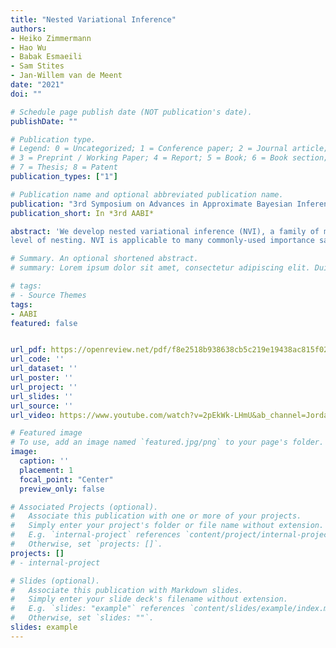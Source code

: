 ```yaml
---
title: "Nested Variational Inference"
authors:
- Heiko Zimmermann
- Hao Wu
- Babak Esmaeili
- Sam Stites
- Jan-Willem van de Meent
date: "2021"
doi: ""

# Schedule page publish date (NOT publication's date).
publishDate: ""

# Publication type.
# Legend: 0 = Uncategorized; 1 = Conference paper; 2 = Journal article;
# 3 = Preprint / Working Paper; 4 = Report; 5 = Book; 6 = Book section;
# 7 = Thesis; 8 = Patent
publication_types: ["1"]

# Publication name and optional abbreviated publication name.
publication: "3rd Symposium on Advances in Approximate Bayesian Inference"
publication_short: In *3rd AABI*

abstract: 'We develop nested variational inference (NVI), a family of methods that learn proposals for nested importance samplers by minimizing an inclusive or exclusive KL divergence at each
level of nesting. NVI is applicable to many commonly-used importance sampling strategies and additionally provides a mechanism for learning intermediate densities, which can serve as heuristics to guide the sampler. Our experiments apply NVI to learn samplers targeting (a) an unnormalized density using annealing and (b) the posterior of a hidden Markov model. We observe improved sample quality in terms of log average weight and effective sample size'

# Summary. An optional shortened abstract.
# summary: Lorem ipsum dolor sit amet, consectetur adipiscing elit. Duis posuere tellus ac convallis placerat. Proin tincidunt magna sed ex sollicitudin condimentum.

# tags:
# - Source Themes
tags:
- AABI
featured: false


url_pdf: https://openreview.net/pdf/f8e2518b938638cb5c219e19438ac815f02a7554.pdf
url_code: ''
url_dataset: ''
url_poster: ''
url_project: ''
url_slides: ''
url_source: ''
url_video: https://www.youtube.com/watch?v=2pEkWk-LHmU&ab_channel=JordanBoyd-Graber

# Featured image
# To use, add an image named `featured.jpg/png` to your page's folder.
image:
  caption: ''
  placement: 1
  focal_point: "Center"
  preview_only: false

# Associated Projects (optional).
#   Associate this publication with one or more of your projects.
#   Simply enter your project's folder or file name without extension.
#   E.g. `internal-project` references `content/project/internal-project/index.md`.
#   Otherwise, set `projects: []`.
projects: []
# - internal-project

# Slides (optional).
#   Associate this publication with Markdown slides.
#   Simply enter your slide deck's filename without extension.
#   E.g. `slides: "example"` references `content/slides/example/index.md`.
#   Otherwise, set `slides: ""`.
slides: example
---
```

